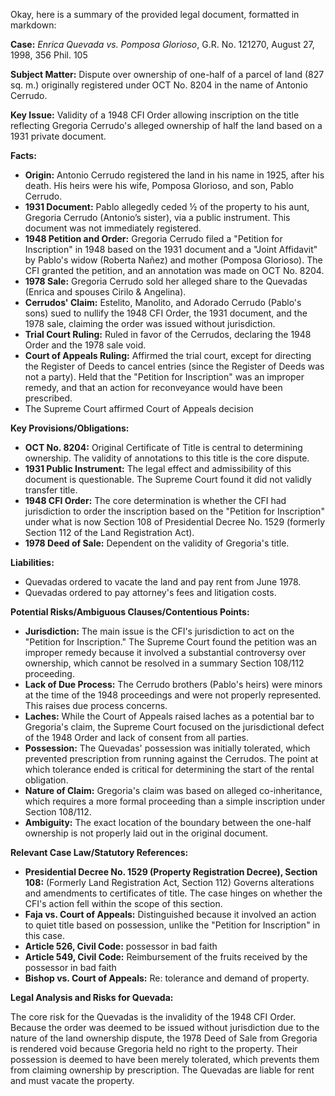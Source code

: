 Okay, here is a summary of the provided legal document, formatted in markdown:

**Case:** *Enrica Quevada vs. Pomposa Glorioso*, G.R. No. 121270, August 27, 1998, 356 Phil. 105

**Subject Matter:** Dispute over ownership of one-half of a parcel of land (827 sq. m.) originally registered under OCT No. 8204 in the name of Antonio Cerrudo.

**Key Issue:** Validity of a 1948 CFI Order allowing inscription on the title reflecting Gregoria Cerrudo's alleged ownership of half the land based on a 1931 private document.

**Facts:**

*   **Origin:** Antonio Cerrudo registered the land in his name in 1925, after his death. His heirs were his wife, Pomposa Glorioso, and son, Pablo Cerrudo.
*   **1931 Document:** Pablo allegedly ceded ½ of the property to his aunt, Gregoria Cerrudo (Antonio’s sister), via a public instrument.  This document was not immediately registered.
*   **1948 Petition and Order:** Gregoria Cerrudo filed a "Petition for Inscription" in 1948 based on the 1931 document and a "Joint Affidavit" by Pablo's widow (Roberta Nañez) and mother (Pomposa Glorioso). The CFI granted the petition, and an annotation was made on OCT No. 8204.
*   **1978 Sale:** Gregoria Cerrudo sold her alleged share to the Quevadas (Enrica and spouses Cirilo & Angelina).
*   **Cerrudos' Claim:** Estelito, Manolito, and Adorado Cerrudo (Pablo's sons) sued to nullify the 1948 CFI Order, the 1931 document, and the 1978 sale, claiming the order was issued without jurisdiction.
*   **Trial Court Ruling:** Ruled in favor of the Cerrudos, declaring the 1948 Order and the 1978 sale void.
*   **Court of Appeals Ruling:** Affirmed the trial court, except for directing the Register of Deeds to cancel entries (since the Register of Deeds was not a party). Held that the "Petition for Inscription" was an improper remedy, and that an action for reconveyance would have been prescribed.
* The Supreme Court affirmed Court of Appeals decision

**Key Provisions/Obligations:**

*   **OCT No. 8204:** Original Certificate of Title is central to determining ownership. The validity of annotations to this title is the core dispute.
*   **1931 Public Instrument:**  The legal effect and admissibility of this document is questionable. The Supreme Court found it did not validly transfer title.
*   **1948 CFI Order:** The core determination is whether the CFI had jurisdiction to order the inscription based on the "Petition for Inscription" under what is now Section 108 of Presidential Decree No. 1529 (formerly Section 112 of the Land Registration Act).
*   **1978 Deed of Sale:** Dependent on the validity of Gregoria's title.

**Liabilities:**

*   Quevadas ordered to vacate the land and pay rent from June 1978.
*   Quevadas ordered to pay attorney's fees and litigation costs.

**Potential Risks/Ambiguous Clauses/Contentious Points:**

*   **Jurisdiction:** The main issue is the CFI's jurisdiction to act on the "Petition for Inscription." The Supreme Court found the petition was an improper remedy because it involved a substantial controversy over ownership, which cannot be resolved in a summary Section 108/112 proceeding.
*   **Lack of Due Process:** The Cerrudo brothers (Pablo's heirs) were minors at the time of the 1948 proceedings and were not properly represented. This raises due process concerns.
*   **Laches:** While the Court of Appeals raised laches as a potential bar to Gregoria's claim, the Supreme Court focused on the jurisdictional defect of the 1948 Order and lack of consent from all parties.
*   **Possession:**  The Quevadas' possession was initially tolerated, which prevented prescription from running against the Cerrudos.  The point at which tolerance ended is critical for determining the start of the rental obligation.
*   **Nature of Claim:** Gregoria's claim was based on alleged co-inheritance, which requires a more formal proceeding than a simple inscription under Section 108/112.
*   **Ambiguity:** The exact location of the boundary between the one-half ownership is not properly laid out in the original document.

**Relevant Case Law/Statutory References:**

*   **Presidential Decree No. 1529 (Property Registration Decree), Section 108:** (Formerly Land Registration Act, Section 112) Governs alterations and amendments to certificates of title. The case hinges on whether the CFI's action fell within the scope of this section.
*   **Faja vs. Court of Appeals:** Distinguished because it involved an action to quiet title based on possession, unlike the "Petition for Inscription" in this case.
*   **Article 526, Civil Code:** possessor in bad faith
*   **Article 549, Civil Code:** Reimbursement of the fruits received by the possessor in bad faith
*   **Bishop vs. Court of Appeals:** Re: tolerance and demand of property.

**Legal Analysis and Risks for Quevada:**

The core risk for the Quevadas is the invalidity of the 1948 CFI Order. Because the order was deemed to be issued without jurisdiction due to the nature of the land ownership dispute, the 1978 Deed of Sale from Gregoria is rendered void because Gregoria held no right to the property.  Their possession is deemed to have been merely tolerated, which prevents them from claiming ownership by prescription. The Quevadas are liable for rent and must vacate the property.
